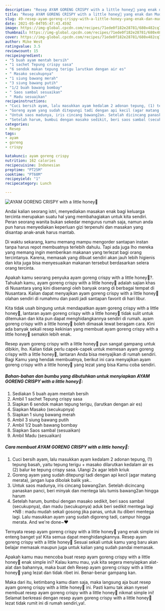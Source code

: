 ```yaml
---
description: "Resep AYAM GORENG CRISPY with a little honey🐝 yang enak dan Mudah Dibuat"
title: "Resep AYAM GORENG CRISPY with a little honey🐝 yang enak dan Mudah Dibuat"
slug: 49-resep-ayam-goreng-crispy-with-a-little-honey-yang-enak-dan-mudah-dibuat
date: 2021-05-04T05:47:43.459Z
image: https://img-global.cpcdn.com/recipes/71ede0f182e28781/680x482cq70/ayam-goreng-crispy-with-a-little-honey🐝-foto-resep-utama.jpg
thumbnail: https://img-global.cpcdn.com/recipes/71ede0f182e28781/680x482cq70/ayam-goreng-crispy-with-a-little-honey🐝-foto-resep-utama.jpg
cover: https://img-global.cpcdn.com/recipes/71ede0f182e28781/680x482cq70/ayam-goreng-crispy-with-a-little-honey🐝-foto-resep-utama.jpg
author: Mike West
ratingvalue: 3.5
reviewcount: 15
recipeingredient:
- "5 buah ayam mentah bersih"
- "1 sachet Tepung crispy sasa"
- "6 sendok makan tepung terigu larutkan dengan air es"
- " Masako secukupnya"
- "1 siung bawang merah"
- "3 siung bawang putih"
- "1/2 buah bawang bombay"
- " Saos sambal sesuaikan"
- " Madu sesuaikan"
recipeinstructions:
- "Cuci bersih ayam, lalu masukkan ayam kedalam 2 adonan tepung, (1) tepung basah, yaitu tepung terigu + masako dilarutkan kedalam air es (2) balur ke tepung crispy sasa. Ulangi 2x agar lebih kriuk"
- "Goreng ayam yang sudah ditepungi tadi dengan api kecil (agar matang merata), jangan lupa dibolak balik yak.."
- "Untuk saos madunya, iris cincang bawang2an. Setelah dicincang panaskan panci, beri minyak dan mentega lalu tumis bawang2an hingga harum"
- "Setelah harum, bumbui dengan masako sedikit, beri saos sambal (secukupnya), dan madu (secukupnya) aduk beri sedikit mentega lagi *NB : madu mudah sekali gosong jika panas, untuk itu diberi mentega lagi. Lalu masukkan ayam yang sudah digoreng tadi, campur hingga merata. And we&#39;re done~❤"
categories:
- Resep
tags:
- ayam
- goreng
- crispy

katakunci: ayam goreng crispy 
nutrition: 162 calories
recipecuisine: Indonesian
preptime: "PT25M"
cooktime: "PT60M"
recipeyield: "1"
recipecategory: Lunch

---
```



![AYAM GORENG CRISPY with a little honey🐝](https://img-global.cpcdn.com/recipes/71ede0f182e28781/680x482cq70/ayam-goreng-crispy-with-a-little-honey🐝-foto-resep-utama.jpg)

Andai kalian seorang istri, menyediakan masakan enak bagi keluarga tercinta merupakan suatu hal yang membahagiakan untuk kita sendiri. Peran seorang  wanita bukan sekedar mengurus rumah saja, namun anda pun harus menyediakan keperluan gizi terpenuhi dan masakan yang disantap anak-anak harus mantab.

Di waktu  sekarang, kamu memang mampu mengorder santapan instan tanpa harus repot membuatnya terlebih dahulu. Tapi ada juga lho mereka yang memang ingin memberikan makanan yang terlezat bagi orang tercintanya. Karena, memasak yang dibuat sendiri akan jauh lebih higienis dan kita juga bisa menyesuaikan makanan tersebut berdasarkan selera orang tercinta. 



Apakah kamu seorang penyuka ayam goreng crispy with a little honey🐝?. Tahukah kamu, ayam goreng crispy with a little honey🐝 adalah sajian khas di Nusantara yang kini disenangi oleh banyak orang di berbagai tempat di Nusantara. Kalian dapat menyajikan ayam goreng crispy with a little honey🐝 olahan sendiri di rumahmu dan pasti jadi santapan favorit di hari libur.

Kita tidak usah bingung untuk mendapatkan ayam goreng crispy with a little honey🐝, lantaran ayam goreng crispy with a little honey🐝 tidak sulit untuk ditemukan dan kita pun dapat menghidangkannya sendiri di rumah. ayam goreng crispy with a little honey🐝 boleh dimasak lewat beragam cara. Kini ada banyak sekali resep kekinian yang membuat ayam goreng crispy with a little honey🐝 semakin lebih enak.

Resep ayam goreng crispy with a little honey🐝 pun sangat gampang untuk dibikin, lho. Kalian tidak perlu capek-capek untuk memesan ayam goreng crispy with a little honey🐝, lantaran Anda bisa menyajikan di rumah sendiri. Bagi Kamu yang hendak membuatnya, berikut ini cara menyajikan ayam goreng crispy with a little honey🐝 yang lezat yang bisa Kamu coba sendiri.

<!--inarticleads1-->

##### Bahan-bahan dan bumbu yang dibutuhkan untuk menyiapkan AYAM GORENG CRISPY with a little honey🐝:

1. Sediakan 5 buah ayam mentah bersih
1. Ambil 1 sachet Tepung crispy sasa
1. Siapkan 6 sendok makan tepung terigu, (larutkan dengan air es)
1. Siapkan  Masako (secukupnya)
1. Siapkan 1 siung bawang merah
1. Ambil 3 siung bawang putih
1. Ambil 1/2 buah bawang bombay
1. Siapkan  Saos sambal (sesuaikan)
1. Ambil  Madu (sesuaikan)




<!--inarticleads2-->

##### Cara membuat AYAM GORENG CRISPY with a little honey🐝:

1. Cuci bersih ayam, lalu masukkan ayam kedalam 2 adonan tepung, (1) tepung basah, yaitu tepung terigu + masako dilarutkan kedalam air es (2) balur ke tepung crispy sasa. Ulangi 2x agar lebih kriuk
1. Goreng ayam yang sudah ditepungi tadi dengan api kecil (agar matang merata), jangan lupa dibolak balik yak..
1. Untuk saos madunya, iris cincang bawang2an. Setelah dicincang panaskan panci, beri minyak dan mentega lalu tumis bawang2an hingga harum
1. Setelah harum, bumbui dengan masako sedikit, beri saos sambal (secukupnya), dan madu (secukupnya) aduk beri sedikit mentega lagi *NB : madu mudah sekali gosong jika panas, untuk itu diberi mentega lagi. Lalu masukkan ayam yang sudah digoreng tadi, campur hingga merata. And we&#39;re done~❤




Ternyata resep ayam goreng crispy with a little honey🐝 yang enak simple ini enteng banget ya! Kita semua dapat menghidangkannya. Resep ayam goreng crispy with a little honey🐝 Sesuai sekali untuk kamu yang baru akan belajar memasak maupun juga untuk kalian yang sudah pandai memasak.

Apakah kamu mau mencoba buat resep ayam goreng crispy with a little honey🐝 enak simple ini? Kalau kamu mau, yuk kita segera menyiapkan alat-alat dan bahannya, maka buat deh Resep ayam goreng crispy with a little honey🐝 yang lezat dan tidak ribet ini. Benar-benar gampang kan. 

Maka dari itu, ketimbang kamu diam saja, maka langsung aja buat resep ayam goreng crispy with a little honey🐝 ini. Pasti kamu tak akan nyesel membuat resep ayam goreng crispy with a little honey🐝 nikmat simple ini! Selamat berkreasi dengan resep ayam goreng crispy with a little honey🐝 lezat tidak rumit ini di rumah sendiri,ya!.

